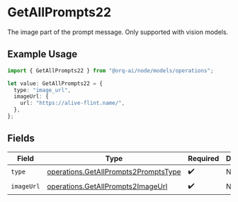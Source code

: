 # GetAllPrompts22

The image part of the prompt message. Only supported with vision models.

## Example Usage

```typescript
import { GetAllPrompts22 } from "@orq-ai/node/models/operations";

let value: GetAllPrompts22 = {
  type: "image_url",
  imageUrl: {
    url: "https://alive-flint.name/",
  },
};
```

## Fields

| Field                                                                                        | Type                                                                                         | Required                                                                                     | Description                                                                                  |
| -------------------------------------------------------------------------------------------- | -------------------------------------------------------------------------------------------- | -------------------------------------------------------------------------------------------- | -------------------------------------------------------------------------------------------- |
| `type`                                                                                       | [operations.GetAllPrompts2PromptsType](../../models/operations/getallprompts2promptstype.md) | :heavy_check_mark:                                                                           | N/A                                                                                          |
| `imageUrl`                                                                                   | [operations.GetAllPrompts2ImageUrl](../../models/operations/getallprompts2imageurl.md)       | :heavy_check_mark:                                                                           | N/A                                                                                          |